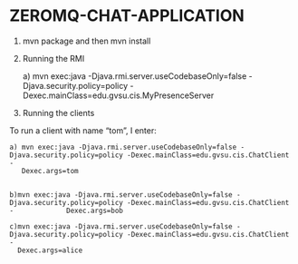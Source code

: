 # ZEROMQ-CHAT-APPLICATION

1) mvn package and then mvn install


2) Running the RMI 

    a) mvn exec:java -Djava.rmi.server.useCodebaseOnly=false -Djava.security.policy=policy -Dexec.mainClass=edu.gvsu.cis.MyPresenceServer


3) Running the clients 

To run a client with name “tom”, I enter:

    a) mvn exec:java -Djava.rmi.server.useCodebaseOnly=false -Djava.security.policy=policy -Dexec.mainClass=edu.gvsu.cis.ChatClient -   
       Dexec.args=tom


    b)mvn exec:java -Djava.rmi.server.useCodebaseOnly=false -Djava.security.policy=policy -Dexec.mainClass=edu.gvsu.cis.ChatClient -             Dexec.args=bob

    c)mvn exec:java -Djava.rmi.server.useCodebaseOnly=false -Djava.security.policy=policy -Dexec.mainClass=edu.gvsu.cis.ChatClient -     
      Dexec.args=alice



